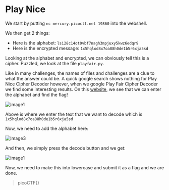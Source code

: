 # Play Nice 

We start by putting `nc mercury.picoctf.net 19860` into the webshell.

We then get 2 things:
- Here is the alphabet: `lsi28c14ot0vbf7nagh3mpjuxy5kwz6edqr9`
- Here is the encrypted message: `1x5hqlod8x7oa88h0de1b5r6xja5sd`

Looking at the alphabet and encrypted, we can obviously tell this is a cipher. Puzzled, we look at the file `playfair.py`.

Like in many challenges, the names of files and challenges are a clue to what the answer could be. A quick google search shows nothing for Play Nice Cipher Decoder however, when we google Play Fair Cipher Decoder we find some interesting results. On this [website](https://www.dcode.fr/playfair-cipher), we see that we can enter the alphabet and find the flag! 

![image1](https://user-images.githubusercontent.com/71709994/113524961-c4c7b000-9577-11eb-843f-c4a67e219f66.png)

Above is where we enter the text that we want to decode which is `1x5hqlod8x7oa88h0de1b5r6xja5sd`

Now, we need to add the alphabet here:

![image3](https://user-images.githubusercontent.com/71709994/113525067-6d760f80-9578-11eb-82fe-c0053338275d.png)

And then, we simply press the decode button and we get:

![image1](https://user-images.githubusercontent.com/71709994/113525102-a9a97000-9578-11eb-84ea-a785fd8e92f7.png)

Now, we need to make this into lowercase and submit it as a flag and we are done.

> picoCTF{}
